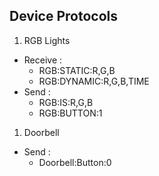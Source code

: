 ## Device Protocols

1. RGB Lights
  * Receive :
    * RGB:STATIC:R,G,B
    * RGB:DYNAMIC:R,G,B,TIME
  * Send :
    * RGB:IS:R,G,B
    * RGB:BUTTON:1

1. Doorbell
  * Send :
    * Doorbell:Button:0

